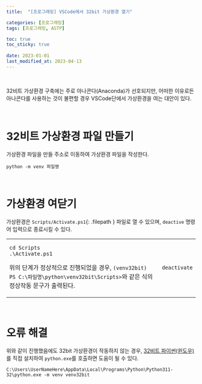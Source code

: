 ```yaml
---
title:  "[프로그래밍] VSCode에서 32bit 가상환경 열기"

categories: [프로그래밍]
tags: [프로그래밍, ASTP]

toc: true
toc_sticky: true
 
date: 2023-01-01
last_modified_at: 2023-04-13
---
```


<br>

32비트 가상환경 구축에는 주로 아나콘다(Anaconda)가 선호되지만, 어떠한 이유로든 아나콘다를 사용하는 것이 불편할 경우 VSCode단에서 가상환경을 여는 대안이 있다.

<br>

# 32비트 가상환경 파일 만들기  

가상환경 파일을 만들 주소로 이동하여 가상환경 파일을 작성한다.  

```terminal
python -m venv 파일명
```

<br>

# 가상환경 여닫기  
가상환경은 `Scripts/Activate.ps1`{: .filepath } 파일로 열 수 있으며, `deactive` 명령어 입력으로 종료시킬 수 있다.

<table>
<tr>
<td>

```terminal
cd Scripts
.\Activate.ps1
```

위의 단계가 정상적으로 진행되었을 경우, `(venv32bit) PS C:\파일명\python\venv32bit\Scripts>`와 같은 식의 정상작동 문구가 출력된다.
</td>
<td>
  
```terminal
deactivate
```
</td>
</tr>
</table>

<br>

# 오류 해결
위와 같이 진행했음에도 32bit 가상환경이 작동하지 않는 경우, [32비트 파이썬(윈도우)](https://www.python.org/downloads/windows/)를 직접 설치하여 `python.exe`를 호출하면 도움이 될 수 있다.

```terminal
C:\Users\UserNameHere\AppData\Local\Programs\Python\Python311-32\python.exe -m venv venv32bit
```

<br>